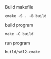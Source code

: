 Build makefile

```shell
cmake -S . -B build
```

build program

```shell
make -C build
```

run program

```shell
build/sdl2-cmake
```
